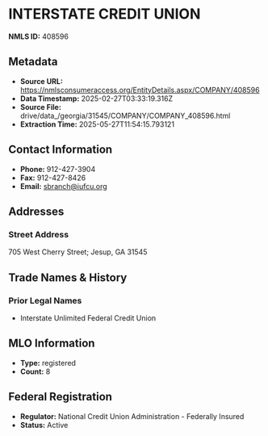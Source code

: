 # INTERSTATE CREDIT UNION

**NMLS ID:** 408596

## Metadata
- **Source URL:** https://nmlsconsumeraccess.org/EntityDetails.aspx/COMPANY/408596
- **Data Timestamp:** 2025-02-27T03:33:19.316Z
- **Source File:** drive/data_/georgia/31545/COMPANY/COMPANY_408596.html
- **Extraction Time:** 2025-05-27T11:54:15.793121

## Contact Information
- **Phone:** 912-427-3904
- **Fax:** 912-427-8426
- **Email:** sbranch@iufcu.org

## Addresses
### Street Address
705 West Cherry Street; Jesup, GA 31545

## Trade Names & History
### Prior Legal Names
- Interstate Unlimited Federal Credit Union

## MLO Information
- **Type:** registered
- **Count:** 8

## Federal Registration
- **Regulator:** National Credit Union Administration - Federally Insured
- **Status:** Active
